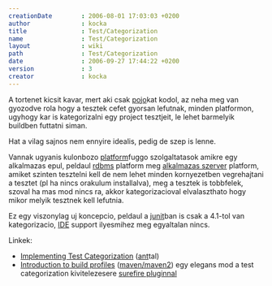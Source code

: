 ```yaml
---
creationDate        : 2006-08-01 17:03:03 +0200 
author              : kocka 
title               : Test/Categorization 
name                : Test/Categorization 
layout              : wiki 
path                : Test/Categorization 
date                : 2006-09-27 17:44:22 +0200 
version             : 3 
creator             : kocka 
---
```

A tortenet kicsit kavar, mert aki csak [pojo](../pojo.html)kat kodol, az neha meg van gyozodve rola hogy a tesztek cefet gyorsan lefutnak, minden platformon, ugyhogy kar is kategorizalni egy project tesztjeit, le lehet barmelyik buildben futtatni siman.

Hat a vilag sajnos nem ennyire idealis, pedig de szep is lenne.

Vannak ugyanis kulonbozo [platform](../Missing.html)fuggo szolgaltatasok amikre egy alkalmazas epul, peldaul [rdbms](../RDBMS.html) platform meg [alkalmazas szerver](../Alkalmazas%20Szerver.html) platform, amiket szinten tesztelni kell de nem lehet minden kornyezetben vegrehajtani a tesztet (pl ha nincs orakulum installalva), meg a tesztek is tobbfelek, szoval ha mas mod nincs ra, akkor kategorizacioval elvalaszthato hogy mikor melyik tesztnek kell lefutnia.

Ez egy viszonylag uj koncepcio, peldaul a [junit](../junit.html)ban is csak a 4.1-tol van kategorizacio, [IDE](../IDE.html) support ilyesmihez meg egyaltalan nincs.

Linkek:

*   [Implementing Test Categorization](http://thediscoblog.com/?p=19) ([ant](../ant.html)tal)
*   [Introduction to build profiles](http://maven.apache.org/guides/introduction/introduction-to-profiles.html) ([maven/maven2](../maven/maven2.html)) egy elegans mod a test categorization kivitelezesere [surefire pluginnal](http://maven.apache.org/plugins/maven-surefire-plugin/examples/testng.html)
